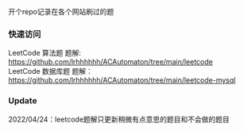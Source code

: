开个repo记录在各个网站刷过的题

### 快速访问
LeetCode 算法题 题解: https://github.com/lrhhhhhh/ACAutomaton/tree/main/leetcode  
LeetCode 数据库题 题解：https://github.com/lrhhhhhh/ACAutomaton/tree/main/leetcode-mysql  


### Update
2022/04/24：leetcode题解只更新稍微有点意思的题目和不会做的题目

